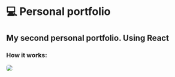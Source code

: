 # 💻 Personal portfolio

## My second personal portfolio. Using React

### How it works:

<img  style="border-radius: 5px" src="./screenshots/phm.gif">
